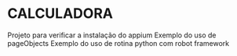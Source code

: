 # CALCULADORA
Projeto para verificar a instalação do appium
Exemplo do uso de pageObjects
Exemplo do uso de rotina python com robot framework 
